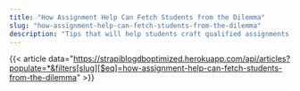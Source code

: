 ```yaml
---
title: "How Assignment Help Can Fetch Students from the Dilemma"
slug: "how-assignment-help-can-fetch-students-from-the-dilemma"
description: "Tips that will help students craft qualified assignments.These tips are generalized, and genuine writing is always terse. These points will help students in their tricky situations. As they have less exposure to academic writing, so they stretch the assignments by writing irrelevant"
---
```


{{< article data="https://strapiblogdboptimized.herokuapp.com/api/articles?populate=*&filters[slug][$eq]=how-assignment-help-can-fetch-students-from-the-dilemma" >}}
